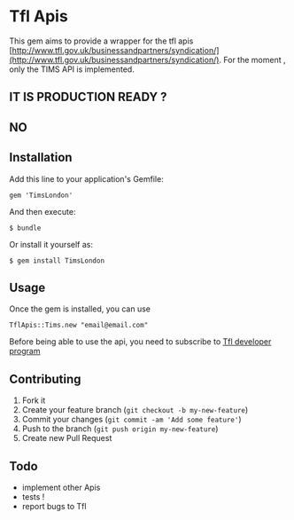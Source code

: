 # Tfl Apis

This gem aims to provide a wrapper for the tfl apis [http://www.tfl.gov.uk/businessandpartners/syndication/](http://www.tfl.gov.uk/businessandpartners/syndication/).
For the moment , only the TIMS API is implemented.

## IT IS PRODUCTION READY ?
## NO

## Installation

Add this line to your application's Gemfile:

    gem 'TimsLondon'

And then execute:

    $ bundle

Or install it yourself as:

    $ gem install TimsLondon

## Usage

Once the gem is installed, you can use

    TflApis::Tims.new "email@email.com"

Before being able to use the api, you need to subscribe to [Tfl developer program](http://www.tfl.gov.uk/businessandpartners/syndication/16492.aspx)

## Contributing

1. Fork it
2. Create your feature branch (`git checkout -b my-new-feature`)
3. Commit your changes (`git commit -am 'Add some feature'`)
4. Push to the branch (`git push origin my-new-feature`)
5. Create new Pull Request

## Todo

* implement other Apis
* tests !
* report bugs to Tfl